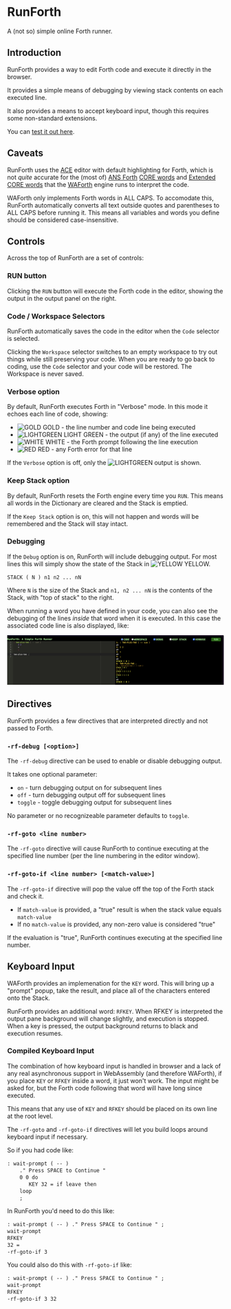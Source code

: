 # RunForth

A (not so) simple online Forth runner.

## Introduction

RunForth provides a way to edit Forth code and execute it directly in the browser.

It provides a simple means of debugging by viewing stack contents on each executed line.

It also provides a means to accept keyboard input, though this requires some non-standard extensions.

You can [test it out here](https://rlamorea.github.io/runforth/).

## Caveats

RunForth uses the [ACE]() editor with default highlighting for Forth, which is not _quite_ accurate 
for the (most of) [ANS Forth]() [CORE words]() and [Extended CORE words]() that the [WAForth]() engine runs to interpret the code.

WAForth only implements Forth words in ALL CAPS. To accomodate this, RunForth automatically converts all text outside quotes and parentheses to ALL CAPS before running it.
This means all variables and words you define should be considered case-insensitive.

## Controls

Across the top of RunForth are a set of controls:

### RUN button

Clicking the `RUN` button will execute the Forth code in the editor, showing the output in the output panel on the right.

### Code / Workspace Selectors

RunForth automatically saves the code in the editor when the `Code` selector is selected.

Clicking the `Workspace` selector switches to an empty workspace to try out things while still preserving your code. When you are ready to go back to coding, use the `Code` selector and your code will be restored. The Workspace is never saved.

### Verbose option

By default, RunForth executes Forth in "Verbose" mode. In this mode it echoes each line of code, showing:

- ![GOLD](https://placehold.co/15x15/gold/gold.png) GOLD - the line number and code line being executed
- ![LIGHTGREEN](https://placehold.co/15x15/lightgreen/lightgreen.png) LIGHT GREEN - the output (if any) of the line executed
- ![WHITE](https://placehold.co/15x15/white/white.png) WHITE - the Forth prompt following the line execution
- ![RED](https://placehold.co/15x15/red/red.png) RED - any Forth error for that line

If the `Verbose` option is off, only the ![LIGHTGREEN](https://placehold.co/15x15/lightgreen/lightgreen.png) output is shown.

### Keep Stack option

By default, RunForth resets the Forth engine every time you `RUN`. This means all words in the Dictionary are cleared and the Stack is emptied.

If the `Keep Stack` option is on, this will not happen and words will be remembered and the Stack will stay intact.

### Debugging

If the `Debug` option is on, RunForth will include debugging output. For most lines this will simply show the state of the Stack in
![YELLOW](https://placehold.co/15x15/yellow/yellow.png) YELLOW.

```
STACK ( N ) n1 n2 ... nN
```

Where `N` is the size of the Stack and `n1, n2 ... nN` is the contents of the Stack, with "top of stack" to the right.

When running a word you have defined in your code, you can also see the debugging of the lines _inside_ that word when it is executed. In this case the associated code line is also displayed, like:

![RunForth Debug Output](/docs/debug-out.png)

## Directives

RunForth provides a few directives that are interpreted directly and not passed to Forth.

### `-rf-debug [<option>]`

The `-rf-debug` directive can be used to enable or disable debugging output.

It takes one optional parameter:

 - `on` - turn debugging output on for subsequent lines
 - `off` - turn debugging output off for subsequent lines
 - `toggle` - toggle debugging output for subsequent lines

No parameter or no recognizeable parameter defaults to `toggle`.

### `-rf-goto <line number>`

The `-rf-goto` directive will cause RunForth to continue executing at the specified line number (per the line numbering in the editor window).

### `-rf-goto-if <line number> [<match-value>]`

The `-rf-goto-if` directive will pop the value off the top of the Forth stack and check it.

 - If `match-value` is provided, a "true" result is when the stack value equals `match-value`
 - If no `match-value` is provided, any non-zero value is considered "true"

If the evaluation is "true", RunForth continues executing at the specified line number.

## Keyboard Input

WAForth provides an implemenation for the `KEY` word. This will bring up a "prompt" popup, take the result, and place all of the characters entered onto the Stack.

RunForth provides an additional word: `RFKEY`. When RFKEY is interpreted the output pane background will change slightly, and execution is stopped. When a key is pressed, the output background returns to black and execution resumes.

### Compiled Keyboard Input

The combination of how keyboard input is handled in browser and a lack of any real asynchronous support in WebAssembly (and therefore WAForth), if you place `KEY` or `RFKEY` inside a word, it just won't work. The input might be asked for, but the Forth code following that word will have long since executed.

This means that any use of `KEY` and `RFKEY` should be placed on its own line at the root level.

The `-rf-goto` and `-rf-goto-if` directives will let you build loops around keyboard input if necessary.

So if you had code like:

```forth
: wait-prompt ( -- )
    ." Press SPACE to Continue "
    0 0 do
       KEY 32 = if leave then
    loop
    ;
```

In RunForth you'd need to do this like:

```forth
: wait-prompt ( -- ) ." Press SPACE to Continue " ;
wait-prompt
RFKEY
32 =
-rf-goto-if 3
```

You could also do this with `-rf-goto-if` like:

```forth
: wait-prompt ( -- ) ." Press SPACE to Continue " ;
wait-prompt
RFKEY
-rf-goto-if 3 32
```

